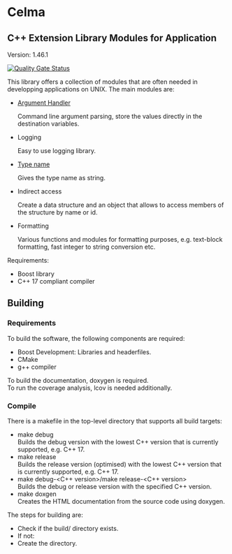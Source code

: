 # Celma

## C++ Extension Library Modules for Application

Version: 1.46.1

[![Quality Gate Status](https://sonarcloud.io/api/project_badges/measure?project=Gemini67_Celma&metric=alert_status)](https://sonarcloud.io/dashboard?id=Gemini67_Celma)

This library offers a collection of modules that are often needed in developping applications on UNIX.
The main modules are:

- [Argument Handler](doc/argument_handler.md)

  Command line argument parsing, store the values directly in the destination variables.

- Logging

  Easy to use logging library.

- [Type name](doc/type_name.md)

  Gives the type name as string.

- Indirect access

  Create a data structure and an object that allows to access members of the structure by name or id.

- Formatting

  Various functions and modules for formatting purposes, e.g. text-block formatting, fast integer to string conversion etc.

Requirements:
- Boost library
- C++ 17 compliant compiler


## Building

### Requirements

To build the software, the following components are required: 
- Boost Development: Libraries and headerfiles.
- CMake
- g++ compiler

To build the documentation, doxygen is required.<br>
To run the coverage analysis, lcov is needed additionally.

### Compile

There is a makefile in the top-level directory that supports all build targets:
- make debug<br>Builds the debug version with the lowest C++ version that is currently supported, e.g. C++ 17.
- make release<br>Builds the release version (optimised) with the lowest C++ version that is currently supported, e.g. C++ 17.
- make debug-<C++ version>/make release-<C++ version><br>Builds the debug or release version with the specified C++ version.
- make doxgen<br>Creates the HTML documentation from the source code using doxygen.

The steps for building are:
- Check if the build/<target> directory exists.
- If not:
- Create the directory.
 
